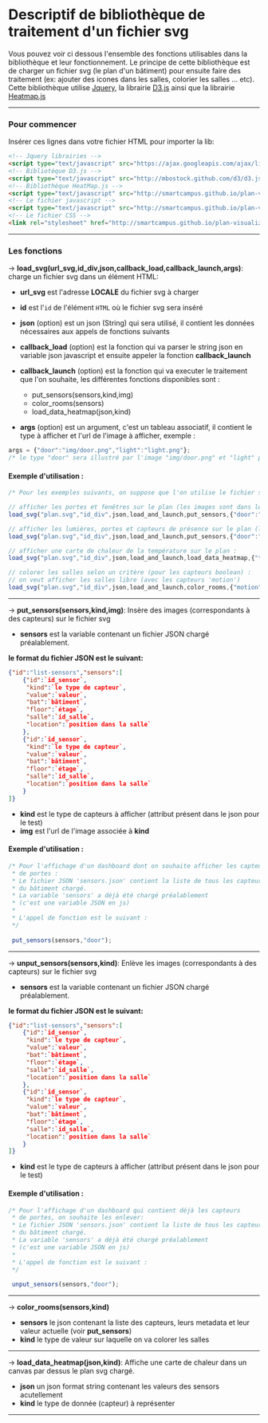 Descriptif de bibliothèque de traitement d'un fichier svg
=====================


Vous pouvez voir ci dessous l'ensemble des fonctions utilisables dans la bibliothèque et leur fonctionnement. Le principe de cette bibliothèque est de charger un fichier svg (le plan d'un bâtiment) pour ensuite faire des traitement (ex: ajouter des icones dans les salles, colorier les salles ... etc).
Cette bibliothèque utilise [Jquery][1], la librairie [D3.js][2] ainsi que la librairie [Heatmap.js][3]

----------


### Pour commencer
Insérer ces lignes dans votre fichier HTML pour importer la lib:

```html
<!-- Jquery librairies -->
<script type="text/javascript" src="https://ajax.googleapis.com/ajax/libs/jquery/1.7.1/jquery.min.js"></script> 
<!-- Bibliotèque D3.js -->
<script type="text/javascript" src="http://mbostock.github.com/d3/d3.js"></script>
<!-- Bibliothèque HeatMap.js -->
<script type="text/javascript" src="http://smartcampus.github.io/plan-visualizer/heatmap.js"></script>
<!-- Le fichier javascript -->
<script type="text/javascript" src="http://smartcampus.github.io/plan-visualizer/handling-svg-biblio.js"></script>
<!-- Le fichier CSS -->
<link rel="stylesheet" href="http://smartcampus.github.io/plan-visualizer/handling-svg-biblio.css">
```
---------

### Les fonctions

-> **load_svg(url_svg,id_div,json,callback_load,callback_launch,args)**:
charge un fichier svg dans un élément HTML:

- **url_svg** est l'adresse **LOCALE** du fichier svg à charger
- **id** est l'`id` de l'élément `HTML` où le fichier svg sera inséré
- **json** (option) est un json (String) qui sera utilisé, il contient les données nécessaires aux appels de fonctions suivants
- **callback_load** (option) est la fonction qui va parser le string json en variable json javascript et ensuite appeler la fonction **callback_launch**
- **callback_launch** (option) est la fonction qui va executer le traitement que l'on souhaite, les différentes fonctions disponibles sont :
    - put_sensors(sensors,kind,img)
    - color_rooms(sensors)
    - load_data_heatmap(json,kind)

- **args** (option) est un argument, c'est un tableau associatif, il contient le type à afficher et l'url de l'image à afficher, exemple :

```javascript
args = {"door":"img/door.png","light":"light.png"};
/* le type "door" sera illustré par l'image "img/door.png" et "light" par "light.png" */
``` 
#### Exemple d'utilisation :
```javascript
/* Pour les exemples suivants, on suppose que l'on utilise le fichier svg 'plan.svg', les données json sont au format string dans la variable 'json', l'id de la div est 'id_div' */

// afficher les portes et fenêtres sur le plan (les images sont dans le dossier ./img) :
load_svg("plan.svg","id_div",json,load_and_launch,put_sensors,{"door":"img/door.png","window":"img/window.png"});

// afficher les lumières, portes et capteurs de présence sur le plan (les images sont dans le dossier ./img) :
load_svg("plan.svg","id_div",json,load_and_launch,put_sensors,{"door":"img/door.png","light":"img/light.png","motion":"img/motion.png"});

// afficher une carte de chaleur de la température sur le plan :
load_svg("plan.svg","id_div",json,load_and_launch,load_data_heatmap,{"temp":""});

// colorer les salles selon un critère (pour les capteurs boolean) :
// on veut afficher les salles libre (avec les capteurs 'motion')
load_svg("plan.svg","id_div",json,load_and_launch,color_rooms,{"motion":""});
```
-----------------

-> **put_sensors(sensors,kind,img)**:
Insère des images (correspondants à des capteurs) sur le fichier svg

- **sensors** est la variable contenant un fichier JSON chargé préalablement.

**le format du fichier JSON est le suivant:**
```json
{"id":"list-sensors","sensors":[
    {"id":`id_sensor`,
     "kind":`le type de capteur`,
     "value":`valeur`,
     "bat":`bâtiment`,
     "floor":`étage`,
     "salle":`id_salle`,
     "location":`position dans la salle`
    },
    {"id":`id_sensor`,
     "kind":`le type de capteur`,
     "value":`valeur`,
     "bat":`bâtiment`,
     "floor":`étage`,
     "salle":`id_salle`,
     "location":`position dans la salle`
    }
]}
```

- **kind** est le type de capteurs à afficher (attribut présent dans le json pour le test)
- **img** est l'url de l'image associée à **kind**

#### Exemple d'utilisation :
```javascript
/* Pour l'affichage d'un dashboard dont on souhaite afficher les capteurs 
 * de portes :
 * Le fichier JSON 'sensors.json' contient la liste de tous les capteurs
 * du bâtiment chargé.
 * La variable 'sensors' a déjà été chargé préalablement
 * (c'est une variable JSON en js)
 * 
 * L'appel de fonction est le suivant :
 */
 
 put_sensors(sensors,"door");
```

-----------------

-> **unput_sensors(sensors,kind)**:
Enlève les images (correspondants à des capteurs) sur le fichier svg

- **sensors** est la variable contenant un fichier JSON chargé préalablement.

 **le format du fichier JSON est le suivant:**
```json
{"id":"list-sensors","sensors":[
    {"id":`id_sensor`,
     "kind":`le type de capteur`,
     "value":`valeur`,
     "bat":`bâtiment`,
     "floor":`étage`,
     "salle":`id_salle`,
     "location":`position dans la salle`
    },
    {"id":`id_sensor`,
     "kind":`le type de capteur`,
     "value":`valeur`,
     "bat":`bâtiment`,
     "floor":`étage`,
     "salle":`id_salle`,
     "location":`position dans la salle`
    }
]}
```

- **kind** est le type de capteurs à afficher (attribut présent dans le json pour le test)

#### Exemple d'utilisation :
```javascript
/* Pour l'affichage d'un dashboard qui contient déjà les capteurs 
 * de portes, on souhaite les enlever:
 * Le fichier JSON 'sensors.json' contient la liste de tous les capteurs
 * du bâtiment chargé.
 * La variable 'sensors' a déjà été chargé préalablement
 * (c'est une variable JSON en js)
 * 
 * L'appel de fonction est le suivant :
 */
 
 unput_sensors(sensors,"door");
```
-----------------

-> **color_rooms(sensors,kind)**

- **sensors** le json contenant la liste des capteurs, leurs metadata et leur valeur actuelle (voir **put_sensors**)
- **kind** le type de valeur sur laquelle on va colorer les salles

----------


-> **load_data_heatmap(json,kind)**:
Affiche une carte de chaleur dans un canvas par dessus le plan svg chargé.

- **json** un json format string contenant les valeurs des sensors acutellement
- **kind** le type de donnée (capteur) à représenter

-----------------


  [1]: http://jquery.com/
  [2]: http://d3js.org/
  [3]: http://www.patrick-wied.at/static/heatmapjs/
